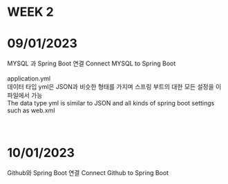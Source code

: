 # WEEK 2 


# 09/01/2023<br>
MYSQL 과 Spring Boot 연결
Connect MYSQL to Spring Boot<br>
<br>
application.yml<br>
데이터 타입 yml은 JSON과 비슷한 형태를 가지며 스프링 부트의 대한 모든 설정을 이 파일에서 가능<br>
The data type yml is similar to JSON and all kinds of spring boot settings such as web.xml <br>
<br>
<br>
# 10/01/2023<br>
Github와 Spring Boot 연결
Connect Github to Spring Boot


